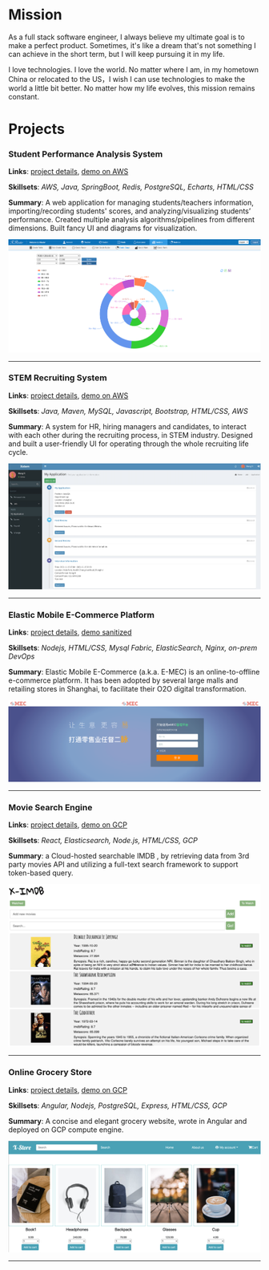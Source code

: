 # Mission

As a full stack software engineer, I always believe my ultimate goal is to make a perfect product. Sometimes, it's like a dream that's not something I can achieve in the short term, but I will keep pursuing it in my life. 

I love technologies. I love the world. No matter where I am, in my hometown China or relocated to the US，I wish I can use technologies to make the world a little bit better. No matter how my life evolves, this mission remains constant.

# Projects

### Student Performance Analysis System 

**Links**: [project details](./xroster.md), [demo on AWS](http://34.123.176.202:8080)

**Skillsets**: *AWS, Java, SpringBoot, Redis, PostgreSQL, Echarts, HTML/CSS*

**Summary**: A web application for managing students/teachers information, importing/recording students' scores, and analyzing/visualizing students’ performance. Created multiple analysis algorithms/pipelines from different dimensions. Built fancy UI and diagrams for visualization.

![preview](./preview/xroster.png)

---

### STEM Recruiting System

**Links**: [project details](./xstem.md), [demo on AWS](http://34.123.176.202:8081)

**Skillsets**: *Java, Maven, MySQL, Javascript, Bootstrap, HTML/CSS, AWS*

**Summary**: A system for HR, hiring managers and candidates, to interact with each other during the recruiting process, in STEM industry. Designed and built a user-friendly UI for operating through the whole recruiting life cycle.

![preview](./preview/xstem.png)

---

### Elastic Mobile E-Commerce Platform

**Links**: [project details](./emec.md), [demo sanitized](https://34.123.176.202:3001)

**Skillsets**: *Nodejs, HTML/CSS, Mysql Fabric, ElasticSearch, Nginx, on-prem DevOps*

**Summary**: Elastic Mobile E-Commerce (a.k.a. E-MEC) is an online-to-offline e-commerce platform. It has been adopted by several large malls and retailing stores in Shanghai, to facilitate their O2O digital transformation.

![preview](./preview/emec.png)

---

### Movie Search Engine

**Links**: [project details](./ximdb.md), [demo on GCP](http://35.225.43.107:5000)

**Skillsets**: *React, Elasticsearch, Node.js, HTML/CSS, GCP*

**Summary**: a Cloud-hosted searchable IMDB , by retrieving data from 3rd party movies API and utilizing a full-text search framework to support token-based query.

![preview](./preview/ximdb.png)

---

### Online Grocery Store

**Links**: [project details](./xstore.md), [demo on GCP](http://35.225.43.107:4200)

**Skillsets**: *Angular, Nodejs, PostgreSQL, Express, HTML/CSS, GCP*

**Summary**: A concise and elegant grocery website, wrote in Angular and deployed on GCP compute engine.

![preview](./preview/xstore.png)

---

